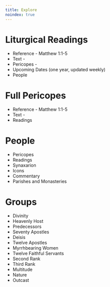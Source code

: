```yaml
---
title: Explore
noindex: true
---
```


# Liturgical Readings

- Reference - Matthew 1:1-5
- Text - 
- Pericopes - 
- Upcoming Dates (one year, updated weekly)
- People




# Full Pericopes

- Reference - Matthew 1:1-5
- Text - 
- Readings

# People

- Pericopes
- Readings
- Synaxarion
- Icons
- Commentary
- Parishes and Monasteries

# Groups

- Divinity
- Heavenly Host
- Predecessors
- Seventy Apostles
- Deisis
- Twelve Apostles
- Myrrhbearing Women
- Twelve Faithful Servants
- Second Rank
- Third Rank
- Multitude
- Nature
- Outcast
